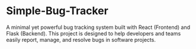 # Simple-Bug-Tracker
A minimal yet powerful bug tracking system built with React (Frontend) and Flask (Backend). This project is designed to help developers and teams easily report, manage, and resolve bugs in software projects.
